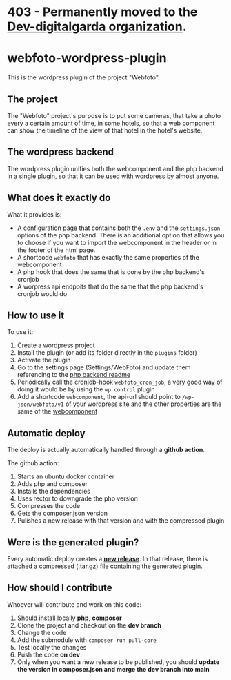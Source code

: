 # 403 - Permanently moved to the [Dev-digitalgarda organization](https://github.com/Dev-digitalgarda).

# webfoto-wordpress-plugin

This is the wordpress plugin of the project "Webfoto".

## The project

The "Webfoto" project's purpose is to put some cameras, that take a photo every a certain amount of time, in some hotels, so that a web component can show the timeline of the view of that hotel in the hotel's website.

## The wordpress backend

The wordpress plugin unifies both the webcomponent and the php backend in a single plugin, so that it can be used with wordpress by almost anyone.

## What does it exactly do

What it provides is:
* A configuration page that contains both the `.env` and the `settings.json` options of the php backend. There is an additional option that allows you to choose if you want to import the webcomponent in the header or in the footer of the html page.
* A shortcode `webfoto` that has exactly the same properties of the webcomponent
* A php hook that does the same that is done by the php backend's cronjob
* A worpress api endpoits that do the same that the php backend's cronjob would do

## How to use it

To use it:
1. Create a wordpress project
2. Install the plugin (or add its folder directly in the `plugins` folder)
3. Activate the plugin
4. Go to the settings page (Settings/WebFoto) and update them referencing to the [php backend readme](https://github.com/Dev-digitalgarda/webfoto-php-backend)
5. Periodically call the cronjob-hook `webfoto_cron_job`, a very good way of doing it would be by using the `wp control` plugin
6. Add a shortcode `webcomponent`, the api-url should point to `/wp-json/webfoto/v1` of your wordpress site and the other properties are the same of the [webcomponent](https://github.com/Dev-digitalgarda/webfoto-webcomponent)
## Automatic deploy

The deploy is actually automatically handled through a **github action**.

The github action:
1. Starts an ubuntu docker container
2. Adds php and composer
3. Installs the dependencies
4. Uses rector to downgrade the php version
5. Compresses the code
6. Gets the composer.json version
7. Pulishes a new release with that version and with the compressed plugin

## Were is the generated plugin?

Every automatic deploy creates a **[new release](https://github.com/Dev-digitalgarda/webfoto-wordpress-plugin/releases)**. In that release, there is attached a compressed (.tar.gz) file containing the generated plugin.

## How should I contribute

Whoever will contribute and work on this code:

1. Should install locally **php**, **composer** 
2. Clone the project and checkout on the **dev branch**
3. Change the code
4. Add the submodule with `composer run pull-core`
5. Test locally the changes
6. Push the code **on dev**
7. Only when you want a new release to be published, you should **update the version in composer.json and merge the dev branch into main**
